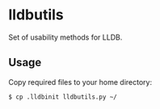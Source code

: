 # lldbutils
Set of usability methods for LLDB.

## Usage

Copy required files to your home directory:
```bash
$ cp .lldbinit lldbutils.py ~/
```
